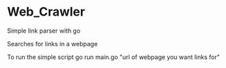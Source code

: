 # Web_Crawler

Simple link parser with go 

Searches for links in a webpage 

To run the simple script go run main.go "url of webpage you want links for"
